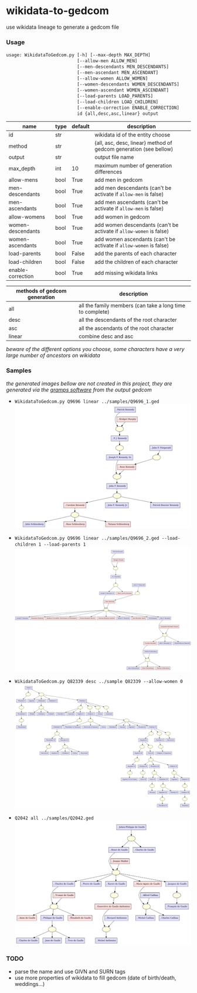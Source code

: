 # wikidata-to-gedcom

use wikidata lineage to generate a gedcom file

### Usage

```
usage: WikidataToGedcom.py [-h] [--max-depth MAX_DEPTH]
                           [--allow-men ALLOW_MEN]
                           [--men-descendants MEN_DESCENDANTS]
                           [--men-ascendant MEN_ASCENDANT]
                           [--allow-women ALLOW_WOMEN]
                           [--women-descendants WOMEN_DESCENDANTS]
                           [--women-ascendant WOMEN_ASCENDANT]
                           [--load-parents LOAD_PARENTS]
                           [--load-children LOAD_CHILDREN]
                           [--enable-correction ENABLE_CORRECTION]
                           id {all,desc,asc,linear} output
```

| name              | type | default | description                                                        |
|-------------------|------|---------|--------------------------------------------------------------------|
| id                | str  |         | wikidata id of the entity choose                                   |
| method            | str  |         | {all, asc, desc, linear} method of gedcom generation (see bellow)  |
| output            | str  |         | output file name                                                   |
| max_depth         | int  | 10      | maximum number of generation differences                           |
| allow-mens        | bool | True    | add men in gedcom                                                  |
| men-descendants   | bool | True    | add men descendants (can't be activate if `allow-men` is false)    |
| men-ascendants    | bool | True    | add men ascendants (can't be activate if `allow-men` is false)     |
| allow-womens      | bool | True    | add women in gedcom                                                |
| women-descendants | bool | True    | add women descendants (can't be activate if `allow-women` is false)|
| women-ascendants  | bool | True    | add women ascendants (can't be activate if `allow-women` is false) |
| load-parents      | bool | False   | add the parents of each character                                  |
| load-children     | bool | False   | add the children of each character                                 |
| enable-correction | bool | True    | add missing wikidata links                                         |

| methods of gedcom generation | description                                              |
|-----------------------------|-----------------------------------------------------------|
| all                         | all the family members (can take a long time to complete) |
| desc                        | all the descendants of the root character                 |
| asc                         | all the ascendants of the root character                  |
| linear                      | combine desc and asc                                      |

_beware of the different options you choose, some characters have a very large number of ancestors on wikidata_

### Samples

*the generated images bellow are not created in this project, they are generated via the [gramps software](https://gramps-project.org/blog/) from the output gedcom*

* `WikidataToGedcom.py Q9696 linear ../samples/Q9696_1.ged`
![img](https://github.com/lmallez/wikidata-to-gedcom/blob/master/samples/Q9696_1.png)

* `WikidataToGedcom.py Q9696 linear ../samples/Q9696_2.ged --load-children 1 --load-parents 1`
![img](https://github.com/lmallez/wikidata-to-gedcom/blob/master/samples/Q9696_2.png)

* `WikidataToGedcom.py Q82339 desc ../sample Q82339 --allow-women 0`
![img](https://github.com/lmallez/wikidata-to-gedcom/blob/master/samples/Q82339.png)

* `Q2042 all ../samples/Q2042.ged`
![img](https://github.com/lmallez/wikidata-to-gedcom/blob/master/samples/Q2042.png)

### TODO

* parse the name and use GIVN and SURN tags
* use more properties of wikidata to fill gedcom (date of birth/death, weddings...)
